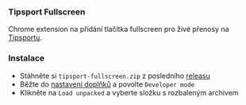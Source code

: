 ### Tipsport Fullscreen

Chrome extension na přidání tlačítka fullscreen pro živé přenosy na [Tipsportu](https://www.tipsport.cz/live).

### Instalace

- Stáhněte si `tipsport-fullscreen.zip` z posledního [releasu](https://github.com/dominikjasek/tipsport-fullscreen/releases/latest)
- Běžte do [nastavení doplňků](chrome://extensions) a povolte `Developer mode`
- Klikněte na `Load unpacked` a vyberte složku s rozbaleným archivem
